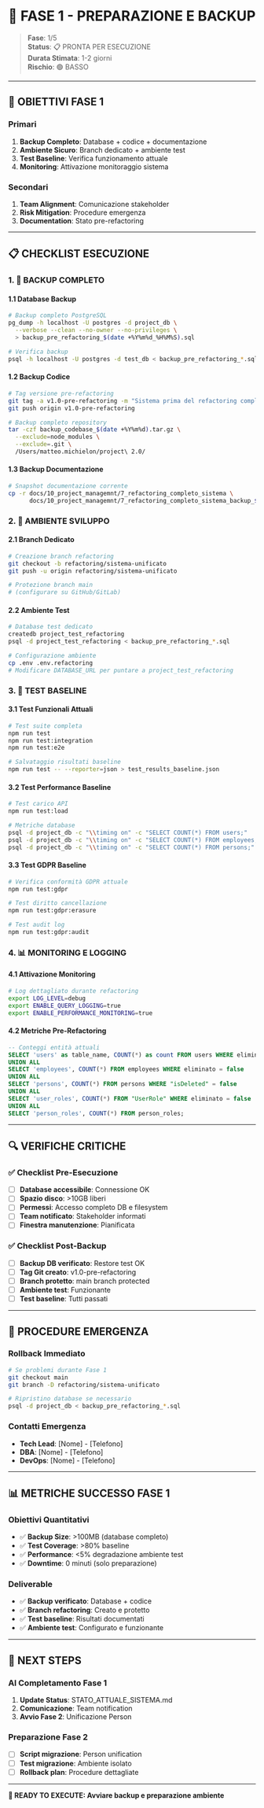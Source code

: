 # 🚀 FASE 1 - PREPARAZIONE E BACKUP

> **Fase**: 1/5  
> **Status**: 📋 PRONTA PER ESECUZIONE  
> **Durata Stimata**: 1-2 giorni  
> **Rischio**: 🟢 BASSO

---

## 🎯 OBIETTIVI FASE 1

### Primari
1. **Backup Completo**: Database + codice + documentazione
2. **Ambiente Sicuro**: Branch dedicato + ambiente test
3. **Test Baseline**: Verifica funzionamento attuale
4. **Monitoring**: Attivazione monitoraggio sistema

### Secondari
1. **Team Alignment**: Comunicazione stakeholder
2. **Risk Mitigation**: Procedure emergenza
3. **Documentation**: Stato pre-refactoring

---

## 📋 CHECKLIST ESECUZIONE

### 1. 💾 BACKUP COMPLETO

#### 1.1 Database Backup
```bash
# Backup completo PostgreSQL
pg_dump -h localhost -U postgres -d project_db \
  --verbose --clean --no-owner --no-privileges \
  > backup_pre_refactoring_$(date +%Y%m%d_%H%M%S).sql

# Verifica backup
psql -h localhost -U postgres -d test_db < backup_pre_refactoring_*.sql
```

#### 1.2 Backup Codice
```bash
# Tag versione pre-refactoring
git tag -a v1.0-pre-refactoring -m "Sistema prima del refactoring completo"
git push origin v1.0-pre-refactoring

# Backup completo repository
tar -czf backup_codebase_$(date +%Y%m%d).tar.gz \
  --exclude=node_modules \
  --exclude=.git \
  /Users/matteo.michielon/project\ 2.0/
```

#### 1.3 Backup Documentazione
```bash
# Snapshot documentazione corrente
cp -r docs/10_project_managemnt/7_refactoring_completo_sistema \
      docs/10_project_managemnt/7_refactoring_completo_sistema_backup_$(date +%Y%m%d)
```

### 2. 🌿 AMBIENTE SVILUPPO

#### 2.1 Branch Dedicato
```bash
# Creazione branch refactoring
git checkout -b refactoring/sistema-unificato
git push -u origin refactoring/sistema-unificato

# Protezione branch main
# (configurare su GitHub/GitLab)
```

#### 2.2 Ambiente Test
```bash
# Database test dedicato
createdb project_test_refactoring
psql -d project_test_refactoring < backup_pre_refactoring_*.sql

# Configurazione ambiente
cp .env .env.refactoring
# Modificare DATABASE_URL per puntare a project_test_refactoring
```

### 3. 🧪 TEST BASELINE

#### 3.1 Test Funzionali Attuali
```bash
# Test suite completa
npm run test
npm run test:integration
npm run test:e2e

# Salvataggio risultati baseline
npm run test -- --reporter=json > test_results_baseline.json
```

#### 3.2 Test Performance Baseline
```bash
# Test carico API
npm run test:load

# Metriche database
psql -d project_db -c "\\timing on" -c "SELECT COUNT(*) FROM users;"
psql -d project_db -c "\\timing on" -c "SELECT COUNT(*) FROM employees;"
psql -d project_db -c "\\timing on" -c "SELECT COUNT(*) FROM persons;"
```

#### 3.3 Test GDPR Baseline
```bash
# Verifica conformità GDPR attuale
npm run test:gdpr

# Test diritto cancellazione
npm run test:gdpr:erasure

# Test audit log
npm run test:gdpr:audit
```

### 4. 📊 MONITORING E LOGGING

#### 4.1 Attivazione Monitoring
```bash
# Log dettagliato durante refactoring
export LOG_LEVEL=debug
export ENABLE_QUERY_LOGGING=true
export ENABLE_PERFORMANCE_MONITORING=true
```

#### 4.2 Metriche Pre-Refactoring
```sql
-- Conteggi entità attuali
SELECT 'users' as table_name, COUNT(*) as count FROM users WHERE eliminato = false
UNION ALL
SELECT 'employees', COUNT(*) FROM employees WHERE eliminato = false
UNION ALL
SELECT 'persons', COUNT(*) FROM persons WHERE "isDeleted" = false
UNION ALL
SELECT 'user_roles', COUNT(*) FROM "UserRole" WHERE eliminato = false
UNION ALL
SELECT 'person_roles', COUNT(*) FROM person_roles;
```

---

## 🔍 VERIFICHE CRITICHE

### ✅ Checklist Pre-Esecuzione
- [ ] **Database accessibile**: Connessione OK
- [ ] **Spazio disco**: >10GB liberi
- [ ] **Permessi**: Accesso completo DB e filesystem
- [ ] **Team notificato**: Stakeholder informati
- [ ] **Finestra manutenzione**: Pianificata

### ✅ Checklist Post-Backup
- [ ] **Backup DB verificato**: Restore test OK
- [ ] **Tag Git creato**: v1.0-pre-refactoring
- [ ] **Branch protetto**: main branch protected
- [ ] **Ambiente test**: Funzionante
- [ ] **Test baseline**: Tutti passati

---

## 🚨 PROCEDURE EMERGENZA

### Rollback Immediato
```bash
# Se problemi durante Fase 1
git checkout main
git branch -D refactoring/sistema-unificato

# Ripristino database se necessario
psql -d project_db < backup_pre_refactoring_*.sql
```

### Contatti Emergenza
- **Tech Lead**: [Nome] - [Telefono]
- **DBA**: [Nome] - [Telefono]
- **DevOps**: [Nome] - [Telefono]

---

## 📊 METRICHE SUCCESSO FASE 1

### Obiettivi Quantitativi
- ✅ **Backup Size**: >100MB (database completo)
- ✅ **Test Coverage**: >80% baseline
- ✅ **Performance**: <5% degradazione ambiente test
- ✅ **Downtime**: 0 minuti (solo preparazione)

### Deliverable
- ✅ **Backup verificato**: Database + codice
- ✅ **Branch refactoring**: Creato e protetto
- ✅ **Test baseline**: Risultati documentati
- ✅ **Ambiente test**: Configurato e funzionante

---

## 🎯 NEXT STEPS

### Al Completamento Fase 1
1. **Update Status**: STATO_ATTUALE_SISTEMA.md
2. **Comunicazione**: Team notification
3. **Avvio Fase 2**: Unificazione Person

### Preparazione Fase 2
- [ ] **Script migrazione**: Person unification
- [ ] **Test migrazione**: Ambiente isolato
- [ ] **Rollback plan**: Procedure dettagliate

---

**🚀 READY TO EXECUTE: Avviare backup e preparazione ambiente**